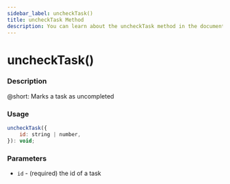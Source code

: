 ```yaml
---
sidebar_label: uncheckTask()
title: uncheckTask Method
description: You can learn about the uncheckTask method in the documentation of the DHTMLX JavaScript To Do List library. Browse developer guides and API reference, try out code examples and live demos, and download a free 30-day evaluation version of DHTMLX To Do List.
---
```


# uncheckTask()

### Description

@short: Marks a task as uncompleted

### Usage

~~~js
uncheckTask({
    id: string | number,
}): void;
~~~

### Parameters

- `id` - (required) the id of a task